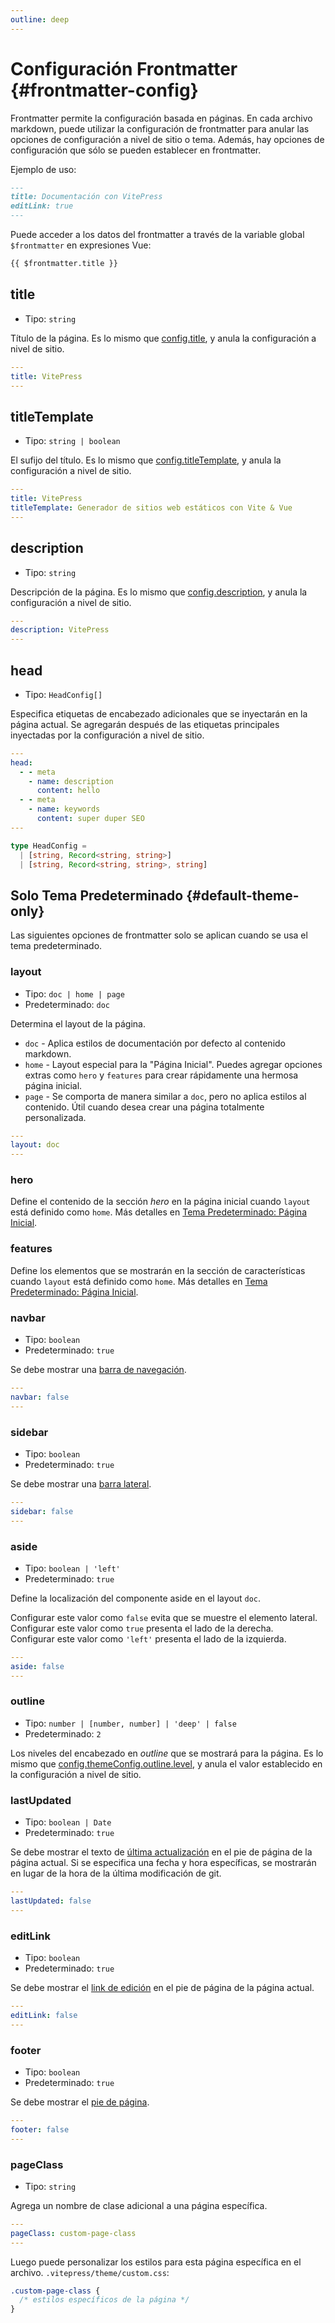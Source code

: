 ```yaml
---
outline: deep
---
```


# Configuración Frontmatter {#frontmatter-config}

Frontmatter permite la configuración basada en páginas. En cada archivo markdown, puede utilizar la configuración de frontmatter para anular las opciones de configuración a nivel de sitio o tema. Además, hay opciones de configuración que sólo se pueden establecer en frontmatter.

Ejemplo de uso:

```md
---
title: Documentación con VitePress
editLink: true
---
```

Puede acceder a los datos del frontmatter a través de la variable global `$frontmatter` en expresiones Vue:

```md
{{ $frontmatter.title }}
```

## title

- Tipo: `string`

Título de la página. Es lo mismo que [config.title](./site-config#title), y anula la configuración a nivel de sitio.

```yaml
---
title: VitePress
---
```

## titleTemplate

- Tipo: `string | boolean`

El sufijo del título. Es lo mismo que [config.titleTemplate](./site-config#titletemplate), y anula la configuración a nivel de sitio.

```yaml
---
title: VitePress
titleTemplate: Generador de sitios web estáticos con Vite & Vue
---
```

## description

- Tipo: `string`

Descripción de la página. Es lo mismo que [config.description](./site-config#description), y anula la configuración a nivel de sitio.

```yaml
---
description: VitePress
---
```

## head

- Tipo: `HeadConfig[]`

Especifica etiquetas de encabezado adicionales que se inyectarán en la página actual. Se agregarán después de las etiquetas principales inyectadas por la configuración a nivel de sitio.

```yaml
---
head:
  - - meta
    - name: description
      content: hello
  - - meta
    - name: keywords
      content: super duper SEO
---
```

```ts
type HeadConfig =
  | [string, Record<string, string>]
  | [string, Record<string, string>, string]
```

## Solo Tema Predeterminado {#default-theme-only}

Las siguientes opciones de frontmatter solo se aplican cuando se usa el tema predeterminado.

### layout

- Tipo: `doc | home | page`
- Predeterminado: `doc`

Determina el layout de la página.

- `doc` - Aplica estilos de documentación por defecto al contenido markdown.
- `home` - Layout especial para la "Página Inicial". Puedes agregar opciones extras como `hero` y `features` para crear rápidamente una hermosa página inicial.
- `page` - Se comporta de manera similar a `doc`, pero no aplica estilos al contenido. Útil cuando desea crear una página totalmente personalizada.

```yaml
---
layout: doc
---
```

### hero <Badge type="info" text="apenas para página inicial" />

Define el contenido de la sección _hero_ en la página inicial cuando `layout` está definido como `home`. Más detalles en [Tema Predeterminado: Página Inicial](./default-theme-home-page).

### features <Badge type="info" text="apenas para página inicial" />

Define los elementos que se mostrarán en la sección de características cuando `layout` está definido como `home`. Más detalles en [Tema Predeterminado: Página Inicial](./default-theme-home-page).

### navbar

- Tipo: `boolean`
- Predeterminado: `true`

Se debe mostrar una [barra de navegación](./default-theme-nav).

```yaml
---
navbar: false
---
```

### sidebar

- Tipo: `boolean`
- Predeterminado: `true`

Se debe mostrar una [barra lateral](./default-theme-sidebar).

```yaml
---
sidebar: false
---
```

### aside

- Tipo: `boolean | 'left'`
- Predeterminado: `true`

Define la localización del componente aside en el layout `doc`.

Configurar este valor como `false` evita que se muestre el elemento lateral.\
Configurar este valor como `true` presenta el lado de la derecha.\
Configurar este valor como `'left'` presenta el lado de la izquierda.

```yaml
---
aside: false
---
```

### outline

- Tipo: `number | [number, number] | 'deep' | false`
- Predeterminado: `2`

Los niveles del encabezado en _outline_ que se mostrará para la página. Es lo mismo que [config.themeConfig.outline.level](./default-theme-config#outline), y anula el valor establecido en la configuración a nivel de sitio.

### lastUpdated

- Tipo: `boolean | Date`
- Predeterminado: `true`

Se debe mostrar el texto de [última actualización](./default-theme-last-updated) en el pie de página de la página actual. Si se especifica una fecha y hora específicas, se mostrarán en lugar de la hora de la última modificación de git.

```yaml
---
lastUpdated: false
---
```

### editLink

- Tipo: `boolean`
- Predeterminado: `true`

Se debe mostrar el [link de edición](./default-theme-edit-link) en el pie de página de la página actual.

```yaml
---
editLink: false
---
```

### footer

- Tipo: `boolean`
- Predeterminado: `true`

Se debe mostrar el [pie de página](./default-theme-footer).

```yaml
---
footer: false
---
```

### pageClass

- Tipo: `string`

Agrega un nombre de clase adicional a una página específica.

```yaml
---
pageClass: custom-page-class
---
```

Luego puede personalizar los estilos para esta página específica en el archivo. `.vitepress/theme/custom.css`:

```css
.custom-page-class {
  /* estilos específicos de la página */
}
```
